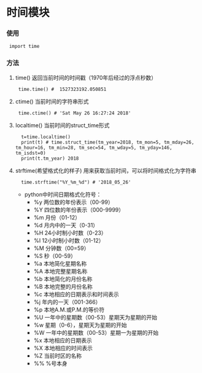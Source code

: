 # 时间模块
### 使用
```
 import time
```

### 方法
1. time()  返回当前时间的时间戳（1970年后经过的浮点秒数）
   ```
    time.time() #  1527323192.050851
   ```
2. ctime() 当前时间的字符串形式
   ```
    time.ctime() # 'Sat May 26 16:27:24 2018'
   ```
3. localtime() 当前时间的struct_time形式
   ```
     t=time.localtime()
     print(t) # time.struct_time(tm_year=2018, tm_mon=5, tm_mday=26, tm_hour=16, tm_min=28, tm_sec=54, tm_wday=5, tm_yday=146, tm_isdst=0)
     print(t.tm_year) 2018
   ```
4. strftime(希望格式化的样子) 用来获取当前时间，可以将时间格式化为字符串
   ```
     time.strftime("%Y_%m_%d") # '2018_05_26'
   ```
   * python中时间日期格式化符号：
     * %y 两位数的年份表示（00-99）
     * %Y 四位数的年份表示（000-9999）
     * %m 月份（01-12）
     * %d 月内中的一天（0-31）
     * %H 24小时制小时数（0-23）
     * %I 12小时制小时数（01-12）
     * %M 分钟数（00=59）
     * %S 秒（00-59）
     * %a 本地简化星期名称
     * %A 本地完整星期名称
     * %b 本地简化的月份名称
     * %B 本地完整的月份名称
     * %c 本地相应的日期表示和时间表示
     * %j 年内的一天（001-366）
     * %p 本地A.M.或P.M.的等价符
     * %U 一年中的星期数（00-53）星期天为星期的开始
     * %w 星期（0-6），星期天为星期的开始
     * %W 一年中的星期数（00-53）星期一为星期的开始
     * %x 本地相应的日期表示
     * %X 本地相应的时间表示
     * %Z 当前时区的名称
     * %% %号本身